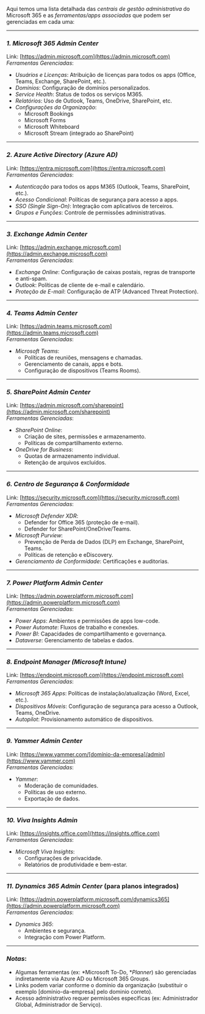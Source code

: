 Aqui temos uma lista detalhada das *centrais de gestão administrativa* do Microsoft 365 e as *ferramentas/apps associadas* que podem ser gerenciadas em cada uma:

---

### *1. Microsoft 365 Admin Center*  
Link: [https://admin.microsoft.com](https://admin.microsoft.com)  
*Ferramentas Gerenciadas*:  
- *Usuários e Licenças*: Atribuição de licenças para todos os apps (Office, Teams, Exchange, SharePoint, etc.).  
- *Domínios*: Configuração de domínios personalizados.  
- *Service Health*: Status de todos os serviços M365.  
- *Relatórios*: Uso de Outlook, Teams, OneDrive, SharePoint, etc.  
- *Configurações da Organização*:  
  - Microsoft Bookings  
  - Microsoft Forms  
  - Microsoft Whiteboard  
  - Microsoft Stream (integrado ao SharePoint)  

---

### *2. Azure Active Directory (Azure AD)*  
Link: [https://entra.microsoft.com](https://entra.microsoft.com)  
*Ferramentas Gerenciadas*:  
- *Autenticação* para todos os apps M365 (Outlook, Teams, SharePoint, etc.).  
- *Acesso Condicional*: Políticas de segurança para acesso a apps.  
- *SSO (Single Sign-On)*: Integração com aplicativos de terceiros.  
- *Grupos e Funções*: Controle de permissões administrativas.  

---

### *3. Exchange Admin Center*  
Link: [https://admin.exchange.microsoft.com](https://admin.exchange.microsoft.com)  
*Ferramentas Gerenciadas*:  
- *Exchange Online*: Configuração de caixas postais, regras de transporte e anti-spam.  
- *Outlook*: Políticas de cliente de e-mail e calendário.  
- *Proteção de E-mail*: Configuração de ATP (Advanced Threat Protection).  

---

### *4. Teams Admin Center*  
Link: [https://admin.teams.microsoft.com](https://admin.teams.microsoft.com)  
*Ferramentas Gerenciadas*:  
- *Microsoft Teams*:  
  - Políticas de reuniões, mensagens e chamadas.  
  - Gerenciamento de canais, apps e bots.  
  - Configuração de dispositivos (Teams Rooms).  

---

### *5. SharePoint Admin Center*  
Link: [https://admin.microsoft.com/sharepoint](https://admin.microsoft.com/sharepoint)  
*Ferramentas Gerenciadas*:  
- *SharePoint Online*:  
  - Criação de sites, permissões e armazenamento.  
  - Políticas de compartilhamento externo.  
- *OneDrive for Business*:  
  - Quotas de armazenamento individual.  
  - Retenção de arquivos excluídos.  

---

### *6. Centro de Segurança & Conformidade*  
Link: [https://security.microsoft.com](https://security.microsoft.com)  
*Ferramentas Gerenciadas*:  
- *Microsoft Defender XDR*:  
  - Defender for Office 365 (proteção de e-mail).  
  - Defender for SharePoint/OneDrive/Teams.  
- *Microsoft Purview*:  
  - Prevenção de Perda de Dados (DLP) em Exchange, SharePoint, Teams.  
  - Políticas de retenção e eDiscovery.  
- *Gerenciamento de Conformidade*: Certificações e auditorias.  

---

### *7. Power Platform Admin Center*  
Link: [https://admin.powerplatform.microsoft.com](https://admin.powerplatform.microsoft.com)  
*Ferramentas Gerenciadas*:  
- *Power Apps*: Ambientes e permissões de apps low-code.  
- *Power Automate*: Fluxos de trabalho e conexões.  
- *Power BI*: Capacidades de compartilhamento e governança.  
- *Dataverse*: Gerenciamento de tabelas e dados.  

---

### *8. Endpoint Manager (Microsoft Intune)*  
Link: [https://endpoint.microsoft.com](https://endpoint.microsoft.com)  
*Ferramentas Gerenciadas*:  
- *Microsoft 365 Apps*: Políticas de instalação/atualização (Word, Excel, etc.).  
- *Dispositivos Móveis*: Configuração de segurança para acesso a Outlook, Teams, OneDrive.  
- *Autopilot*: Provisionamento automático de dispositivos.  

---

### *9. Yammer Admin Center*  
Link: [https://www.yammer.com/[domínio-da-empresa]/admin](https://www.yammer.com)  
*Ferramentas Gerenciadas*:  
- *Yammer*:  
  - Moderação de comunidades.  
  - Políticas de uso externo.  
  - Exportação de dados.  

---

### *10. Viva Insights Admin*  
Link: [https://insights.office.com](https://insights.office.com)  
*Ferramentas Gerenciadas*:  
- *Microsoft Viva Insights*:  
  - Configurações de privacidade.  
  - Relatórios de produtividade e bem-estar.  

---

### *11. Dynamics 365 Admin Center* (para planos integrados)  
Link: [https://admin.powerplatform.microsoft.com/dynamics365](https://admin.powerplatform.microsoft.com)  
*Ferramentas Gerenciadas*:  
- *Dynamics 365*:  
  - Ambientes e segurança.  
  - Integração com Power Platform.  

---

### *Notas*:  
- Algumas ferramentas (ex: *Microsoft To-Do, **Planner*) são gerenciadas indiretamente via Azure AD ou Microsoft 365 Groups.  
- Links podem variar conforme o domínio da organização (substituir o exemplo [domínio-da-empresa] pelo dominio correto).  
- Acesso administrativo requer permissões específicas (ex: Administrador Global, Administrador de Serviço).  
